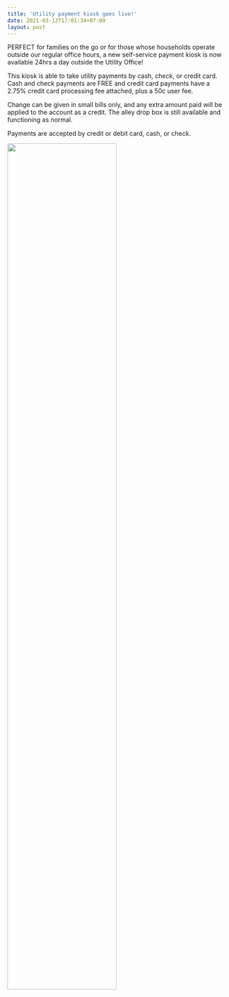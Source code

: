 ```yaml
---
title: 'Utility payment kiosk goes live!'
date: 2021-03-12T17:01:34+07:00
layout: post
---
```

<!-- City of Osawatomie, KS -->

PERFECT for families on the go or for those whose households operate outside our regular office hours, a new self-service payment kiosk is now available 24hrs a day outside the Utility Office!

This kiosk is able to take utility payments by cash, check, or credit card. Cash and check payments are FREE and credit card payments have a 2.75% credit card processing fee attached, plus a 50c user fee.

Change can be given in small bills only, and any extra amount paid will be applied to the account as a credit. The alley drop box is still available and functioning as normal.

Payments are accepted by credit or debit card, cash, or check.

<img src="/images/posts/utility-bill-payment.webp" loading="lazy"
     width="70%" />